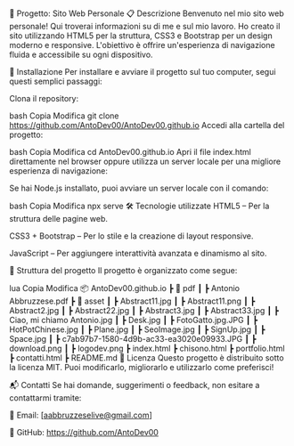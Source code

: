 📌 Progetto: Sito Web Personale
📋 Descrizione
Benvenuto nel mio sito web personale! Qui troverai informazioni su di me e sul mio lavoro. Ho creato il sito utilizzando HTML5 per la struttura, CSS3 e Bootstrap per un design moderno e responsive. L'obiettivo è offrire un'esperienza di navigazione fluida e accessibile su ogni dispositivo.

🚀 Installazione
Per installare e avviare il progetto sul tuo computer, segui questi semplici passaggi:

Clona il repository:

bash
Copia
Modifica
git clone https://github.com/AntoDev00/AntoDev00.github.io
Accedi alla cartella del progetto:

bash
Copia
Modifica
cd AntoDev00.github.io
Apri il file index.html direttamente nel browser oppure utilizza un server locale per una migliore esperienza di navigazione:

Se hai Node.js installato, puoi avviare un server locale con il comando:

bash
Copia
Modifica
npx serve
🛠️ Tecnologie utilizzate
HTML5 – Per la struttura delle pagine web.

CSS3 + Bootstrap – Per lo stile e la creazione di layout responsive.

JavaScript – Per aggiungere interattività avanzata e dinamismo al sito.

📂 Struttura del progetto
Il progetto è organizzato come segue:

lua
Copia
Modifica
📦 AntoDev00.github.io
 ┣ 📂 pdf
 ┃ ┣ Antonio Abbruzzese.pdf
 ┣ 📂 asset
 ┃ ┣ Abstract11.jpg
 ┃ ┣ Abstract11.png
 ┃ ┣ Abstract2.jpg
 ┃ ┣ Abstract22.jpg
 ┃ ┣ Abstract3.jpg
 ┃ ┣ Abstract33.jpg
 ┃ ┣ Ciao, mi chiamo Antonio.jpg
 ┃ ┣ Desk.jpg
 ┃ ┣ FotoGatto.jpg.JPG
 ┃ ┣ HotPotChinese.jpg
 ┃ ┣ Plane.jpg
 ┃ ┣ SeoImage.jpg
 ┃ ┣ SignUp.jpg
 ┃ ┣ Space.jpg
 ┃ ┣ c7ab97b7-1580-4d9b-ac33-ea3020e09933.JPG
 ┃ ┣ download.png
 ┃ ┣ logodev.png
 ┣ index.html
 ┣ chisono.html
 ┣ portfolio.html
 ┣ contatti.html
 ┣ README.md
📄 Licenza
Questo progetto è distribuito sotto la licenza MIT. Puoi modificarlo, migliorarlo e utilizzarlo come preferisci!

📬 Contatti
Se hai domande, suggerimenti o feedback, non esitare a contattarmi tramite:

📧 Email: [aabbruzzeselive@gmail.com]

💬 GitHub: https://github.com/AntoDev00

